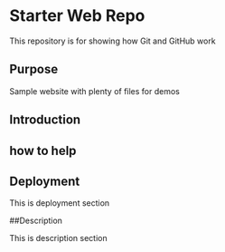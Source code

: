 # Starter Web Repo

This repository is for showing how Git and GitHub work

## Purpose

Sample website with plenty of files for demos

## Introduction

## how to help

## Deployment
This is deployment section

##Description

This is description section